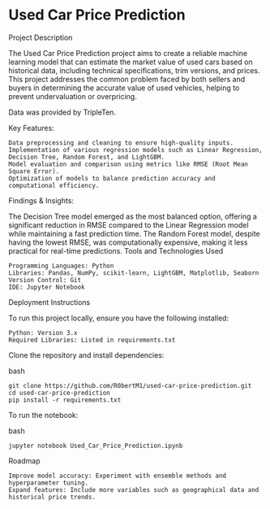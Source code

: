 # Used Car Price Prediction
Project Description

The Used Car Price Prediction project aims to create a reliable machine learning model that can estimate the market value of used cars based on historical data, including technical specifications, trim versions, and prices. This project addresses the common problem faced by both sellers and buyers in determining the accurate value of used vehicles, helping to prevent undervaluation or overpricing.

Data was provided by TripleTen.

Key Features:

    Data preprocessing and cleaning to ensure high-quality inputs.
    Implementation of various regression models such as Linear Regression, Decision Tree, Random Forest, and LightGBM.
    Model evaluation and comparison using metrics like RMSE (Root Mean Square Error).
    Optimization of models to balance prediction accuracy and computational efficiency.

Findings & Insights:

The Decision Tree model emerged as the most balanced option, offering a significant reduction in RMSE compared to the Linear Regression model while maintaining a fast prediction time. The Random Forest model, despite having the lowest RMSE, was computationally expensive, making it less practical for real-time predictions.
Tools and Technologies Used

    Programming Languages: Python
    Libraries: Pandas, NumPy, scikit-learn, LightGBM, Matplotlib, Seaborn
    Version Control: Git
    IDE: Jupyter Notebook

Deployment Instructions

To run this project locally, ensure you have the following installed:

    Python: Version 3.x
    Required Libraries: Listed in requirements.txt

Clone the repository and install dependencies:

bash
    
    git clone https://github.com/R0bertM1/used-car-price-prediction.git
    cd used-car-price-prediction
    pip install -r requirements.txt

To run the notebook:

bash

    jupyter notebook Used_Car_Price_Prediction.ipynb

Roadmap

    Improve model accuracy: Experiment with ensemble methods and hyperparameter tuning.
    Expand features: Include more variables such as geographical data and historical price trends.
